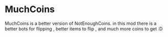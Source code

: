 # MuchCoins
MuchCoins is a better version of NotEnoughCoins. in this mod there is a better bots for flipping , better items to flip , and much more coins to get :D
